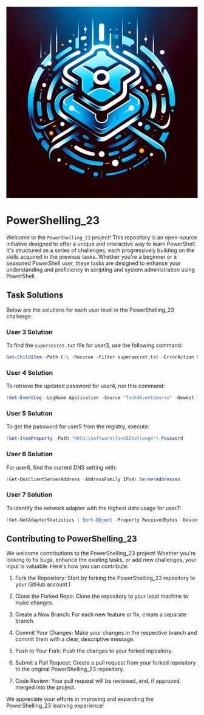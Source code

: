 ![logo](./Powershelling_23-logo.png)
# PowerShelling_23

Welcome to the `PowerShelling_23` project! This repository is an open-source initiative designed to offer a unique and interactive way to learn PowerShell. It's structured as a series of challenges, each progressively building on the skills acquired in the previous tasks. Whether you're a beginner or a seasoned PowerShell user, these tasks are designed to enhance your understanding and proficiency in scripting and system administration using PowerShell.

## Task Solutions

Below are the solutions for each user level in the PowerShelling_23 challenge:

### User 3 Solution

To find the `supersecret.txt` file for user3, use the following command:

```powershell
Get-ChildItem -Path C:\ -Recurse -Filter supersecret.txt -ErrorAction SilentlyContinue
```

### User 4 Solution

To retrieve the updated password for user4, run this command:

```powershell
(Get-EventLog -LogName Application -Source "Task4EventSource" -Newest 1).Message
```

### User 5 Solution

To get the password for user5 from the registry, execute:

```powershell
(Get-ItemProperty -Path "HKCU:\Software\Task5Challenge").Password
```

### User 6 Solution

For user6, find the current DNS setting with:

```powershell
(Get-DnsClientServerAddress -AddressFamily IPv4).ServerAddresses
```

### User 7 Solution

To identify the network adapter with the highest data usage for user7:

```powershell
(Get-NetAdapterStatistics | Sort-Object -Property ReceivedBytes -Descending | Select-Object -First 1).Name
```

## Contributing to PowerShelling_23

We welcome contributions to the PowerShelling_23 project! Whether you're looking to fix bugs, enhance the existing tasks, or add new challenges, your input is valuable. Here's how you can contribute:

1. Fork the Repository: Start by forking the PowerShelling_23 repository to your GitHub account.1

2. Clone the Forked Repo: Clone the repository to your local machine to make changes.

3. Create a New Branch: For each new feature or fix, create a separate branch.

4. Commit Your Changes: Make your changes in the respective branch and commit them with a clear, descriptive message.

5. Push to Your Fork: Push the changes to your forked repository.

6. Submit a Pull Request: Create a pull request from your forked repository to the original PowerShelling_23 repository.

7. Code Review: Your pull request will be reviewed, and, if approved, merged into the project.

We appreciate your efforts in improving and expanding the PowerShelling_23 learning experience!
